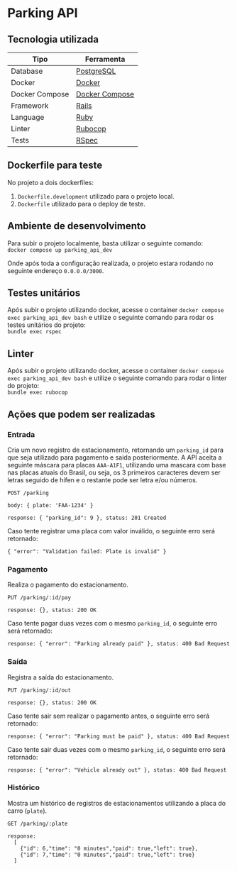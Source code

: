 # Parking API

## Tecnologia utilizada

| Tipo            | Ferramenta                                                         |
| --------------- | ------------------------------------------------------------------ |
| Database        | [PostgreSQL](https://www.postgresql.org/)                          |
| Docker          | [Docker](https://www.docker.com/)                                  |
| Docker Compose  | [Docker Compose](https://docs.docker.com/compose/)                 |
| Framework       | [Rails](https://rubyonrails.org/)                                  |
| Language        | [Ruby](https://www.ruby-lang.org/pt/)                              |
| Linter          | [Rubocop](https://github.com/rubocop/rubocop)                      |
| Tests           | [RSpec](https://github.com/rspec/rspec-rails)                      |

## Dockerfile para teste
No projeto a dois dockerfiles:
1. `Dockerfile.development` utilizado para o projeto local.
2. `Dockerfile` utilizado para o deploy de teste.

## Ambiente de desenvolvimento
Para subir o projeto localmente, basta utilizar o seguinte comando: \
`docker compose up parking_api_dev`

Onde após toda a configuração realizada, o projeto estara rodando no seguinte endereço `0.0.0.0/3000`.

## Testes unitários
Após subir o projeto utilizando docker, acesse o container `docker compose exec parking_api_dev bash` e utilize o seguinte comando para rodar os testes unitários do projeto: \
`bundle exec rspec`

## Linter
Após subir o projeto utilizando docker, acesse o container `docker compose exec parking_api_dev bash` e utilize o seguinte comando para rodar o linter do projeto: \
`bundle exec rubocop`

## Ações que podem ser realizadas

### Entrada
Cria um novo registro de estacionamento, retornando um `parking_id` para que seja utilizado para pagamento e saida posteriormente.
A API aceita a seguinte máscara para placas `AAA-A1F1`, utilizando uma mascara com base nas placas atuais do Brasil, ou seja, os 3 primeiros caracteres devem ser letras seguido de hífen e o restante pode ser letra e/ou números.

```
POST /parking

body: { plate: 'FAA-1234' }

response: { "parking_id": 9 }, status: 201 Created
```

Caso tente registrar uma placa com valor inválido, o seguinte erro será retornado:
```
{ "error": "Validation failed: Plate is invalid" }
```

### Pagamento
Realiza o pagamento do estacionamento.

```
PUT /parking/:id/pay

response: {}, status: 200 OK
```

Caso tente pagar duas vezes com o mesmo `parking_id`, o seguinte erro será retornado:
```
response: { "error": "Parking already paid" }, status: 400 Bad Request
```

### Saída
Registra a saída do estacionamento.

```
PUT /parking/:id/out

response: {}, status: 200 OK
```

Caso tente sair sem realizar o pagamento antes, o seguinte erro será retornado:
```
response: { "error": "Parking must be paid" }, status: 400 Bad Request
```

Caso tente sair duas vezes com o mesmo `parking_id`, o seguinte erro será retornado:
```
response: { "error": "Vehicle already out" }, status: 400 Bad Request
```

### Histórico
Mostra um histórico de registros de estacionamentos utilizando a placa do carro (`plate`).

```
GET /parking/:plate

response:
  [
    {"id": 6,"time": "0 minutes","paid": true,"left": true},
    {"id": 7,"time": "0 minutes","paid": true,"left": true}
  ]
```
